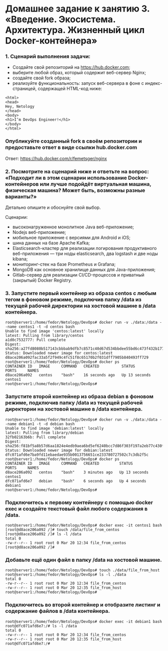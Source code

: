 # Домашнее задание к занятию 3. «Введение. Экосистема. Архитектура. Жизненный цикл Docker-контейнера»

### 1. Сценарий выполнения задачи:
- Создайте свой репозиторий на https://hub.docker.com;
- выберите любой образ, который содержит веб-сервер Nginx;
- создайте свой fork образа;
- реализуйте функциональность: запуск веб-сервера в фоне с индекс-страницей, содержащей HTML-код ниже:
```
<html>
<head>
Hey, Netology
</head>
<body>
<h1>I’m DevOps Engineer!</h1>
</body>
</html>
```
### Опубликуйте созданный fork в своём репозитории и предоставьте ответ в виде ссылки hub.docker.com

Ответ: https://hub.docker.com/r/femetsger/nginx

### 2. Посмотрите на сценарий ниже и ответьте на вопрос: «Подходит ли в этом сценарии использование Docker-контейнеров или лучше подойдёт виртуальная машина, физическая машина? Может быть, возможны разные варианты?»

Детально опишите и обоснуйте свой выбор.

Сценарии:

- высоконагруженное монолитное Java веб-приложение;
- Nodejs веб-приложение;
- мобильное приложение c версиями для Android и iOS;
- шина данных на базе Apache Kafka;
- Elasticsearch-кластер для реализации логирования продуктивного веб-приложения — три ноды elasticsearch, два logstash и две ноды kibana;
- мониторинг-стек на базе Prometheus и Grafana;
- MongoDB как основное хранилище данных для Java-приложения;
- Gitlab-сервер для реализации CI/CD-процессов и приватный (закрытый) Docker Registry.

### 3. Запустите первый контейнер из образа centos c любым тегом в фоновом режиме, подключив папку /data из текущей рабочей директории на хостовой машине в /data контейнера.
```
root@server1:/home/fedor/Netology/DevOps# docker run -v ./data:/data --name centos1 -t -d centos bash
Unable to find image 'centos:latest' locally
latest: Pulling from library/centos
a1d0c7532777: Pull complete
Digest: sha256:a27fd8080b517143cbbbab9dfb7c8571c40d67d534bbdee55bd6c473f432b177
Status: Downloaded newer image for centos:latest
d8ace206a092fac33a5f2f949c4fc51f8c65170b2f031dff7905b840493ff729
root@server1:/home/fedor/Netology/DevOps# docker ps
CONTAINER ID   IMAGE     COMMAND   CREATED          STATUS          PORTS     NAMES
d8ace206a092   centos    "bash"    16 seconds ago   Up 13 seconds             centos1
root@server1:/home/fedor/Netology/DevOps#
```
### Запустите второй контейнер из образа debian в фоновом режиме, подключив папку /data из текущей рабочей директории на хостовой машине в /data контейнера.
```
root@server1:/home/fedor/Netology/DevOps# docker run -v ./data:/data --name debian1 -t -d debian bash
Unable to find image 'debian:latest' locally
latest: Pulling from library/debian
32fb02163b6b: Pull complete
Digest: sha256:f81bf5a8b57d6aa1824e4edb9aea6bd5ef6240bcc7d86f303f197a2eb77c430f
Status: Downloaded newer image for debian:latest
dfc071afd6e7ba9fd11ebaedae935b0013756651ce233780727502c7c3db2f5c
root@server1:/home/fedor/Netology/DevOps# docker ps
CONTAINER ID   IMAGE     COMMAND   CREATED         STATUS         PORTS     NAMES
d8ace206a092   centos    "bash"    3 minutes ago   Up 13 seconds            centos1
dfc071afd6e7   debian    "bash"    6 seconds ago   Up 4 seconds             debian1
root@server1:/home/fedor/Netology/DevOps#
```
### Подключитесь к первому контейнеру с помощью docker exec и создайте текстовый файл любого содержания в /data.
```
root@server1:/home/fedor/Netology/DevOps# docker exec -it centos1 bash
[root@d8ace206a092 /]# touch /data/file_from_centos
[root@d8ace206a092 /]# ls -l /data
total 0
-rw-r--r-- 1 root root 0 Mar 20 12:34 file_from_centos
[root@d8ace206a092 /]#
```
### Добавьте ещё один файл в папку /data на хостовой машине.
```
root@server1:/home/fedor/Netology/DevOps# touch ./data/file_from_host
root@server1:/home/fedor/Netology/DevOps# ls -l ./data
total 0
-rw-r--r-- 1 root root 0 Mar 20 12:34 file_from_centos
-rw-r--r-- 1 root root 0 Mar 20 12:35 file_from_host
root@server1:/home/fedor/Netology/DevOps#
```
### Подключитесь во второй контейнер и отобразите листинг и содержание файлов в /data контейнера.
```
root@server1:/home/fedor/Netology/DevOps# docker exec -it debian1 bash
root@dfc071afd6e7:/# ls -l /data
total 0
-rw-r--r-- 1 root root 0 Mar 20 12:34 file_from_centos
-rw-r--r-- 1 root root 0 Mar 20 12:35 file_from_host
root@dfc071afd6e7:/#
```


